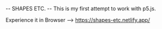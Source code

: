 -- SHAPES ETC. --
This is my first attempt to work with p5.js.


Experience it in Browser --> https://shapes-etc.netlify.app/